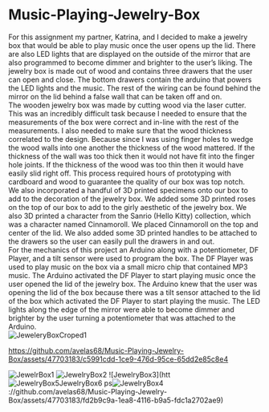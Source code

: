 # Music-Playing-Jewelry-Box<br/>
For this assignment my partner, Katrina, and I decided to make a jewelry box that would be able to play music once the user opens up the lid. There are also LED lights that are displayed on the outside of the mirror that are also programmed to become dimmer and brighter to the user’s liking. The jewelry box is made out of wood and contains three drawers that the user can open and close. The bottom drawers contain the arduino that powers the LED lights and the music. The rest of the wiring can be found behind the mirror on the lid behind a false wall that can be taken off and on.<br/>
The wooden jewelry box was made by cutting wood via the laser cutter. This was an incredibly difficult task because I needed to ensure that the measurements of the box were correct and in-line with the rest of the measurements. I also needed to make sure that the wood thickness correlated to the design. Because since I was using finger holes to wedge the wood walls into one another the thickness of the wood mattered. If the thickness of the wall was too thick then it would not have fit into the finger hole joints. If the thickness of the wood was too thin then it would have easily slid right off. This process required hours of prototyping with cardboard and wood to guarantee the quality of our box was top notch. <br/>
We also incorporated a handful of 3D printed specimens onto our box to add to the decoration of the jewelry box. We added some 3D printed roses on the top of our box to add to the girly aesthetic of the jewelry box. We also 3D printed a character from the Sanrio (Hello Kitty) collection, which was a character named Cinnamoroll. We placed Cinnamoroll on the top and center of the lid. We also added some 3D printed handles to be attached to the drawers so the user can easily pull the drawers in and out.  <br/>
For the mechanics of this project an Arduino along with a potentiometer, DF Player, and a tilt sensor were used to program the box. The DF Player was used to play music on the box via a small micro chip that contained MP3 music. The Arduino activated the DF Player to start playing music once the user opened the lid of the jewelry box. The Arduino knew that the user was opening the lid of the box because there was a tilt sensor attached to the lid of the box which activated the DF Player to start playing the music. The LED lights along the edge of the mirror were able to become dimmer and brighter by the user turning a potentiometer that was attached to the Arduino.<br/>
![JeweleryBoxCroped1](https://github.com/avelas68/Music-Playing-Jewelry-Box/assets/47703183/3027ce9d-47ef-4946-b5bc-37cc6edb1a5b)


https://github.com/avelas68/Music-Playing-Jewelry-Box/assets/47703183/c5991cdd-1ce9-476d-95ce-65dd2e85c8e4

![JewelrBox1](https://github.com/avelas68/Music-Playing-Jewelry-Box/assets/47703183/22ace20c-b9e4-4173-9c1d-224ddae48dde)
![JewelryBox2](https://github.com/avelas68/Music-Playing-Jewelry-Box/assets/47703183/a9d1d1da-1acb-4dd1-a43c-f9917f479b6f)
![JewelryBox3](htt![JewelryBox5![JewelryBox6](https://github.com/avelas68/Music-Playing-Jewelry-Box/assets/47703183/d23fa865-a8de-44d4-85cd-b2c80a5f7f67)
](https://github.com/avelas68/Music-Playing-Jewelry-Box/assets/47703183/6e4e901c-57d2-4fc2-96cb-f09a39e3d8cf)
ps![JewelryBox4](https://github.com/avelas68/Music-Playing-Jewelry-Box/assets/47703183/9c7375b9-179d-4438-a2e7-db270a4db216)
://github.com/avelas68/Music-Playing-Jewelry-Box/assets/47703183/fd2b9c9a-1ea8-4116-b9a5-fdc1a2702ae9)
